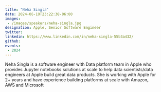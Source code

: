 ```yaml
---
title: "Neha Singla"
date: 2024-06-10T23:22:38-06:00
images: 
 - /images/speakers/neha-singla.jpg
designation: Apple, Senior Software Engineer
twitter: 
linkedin: https://www.linkedin.com/in/neha-singla-55b3a432/
github: 
events:
 - 2024
---
```


Neha Singla is a software engineer with Data platform team in Apple who provides Jupyter notebooks solutions at scale to help data scientists/data engineers at Apple build great data products. She is working with Apple for 2+ years and have experience building platforms at scale with Amazon, AWS and Microsoft


